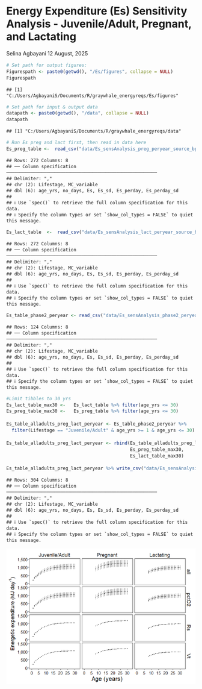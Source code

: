 Energy Expenditure (Es) Sensitivity Analysis - Juvenile/Adult, Pregnant,
and Lactating
================
Selina Agbayani
12 August, 2025

``` r
# Set path for output figures: 
Figurespath <- paste0(getwd(), "/Es/figures", collapse = NULL)
Figurespath
```

    ## [1] "C:/Users/AgbayaniS/Documents/R/graywhale_energyreqs/Es/figures"

``` r
# Set path for input & output data  
datapath <- paste0(getwd(), "/data", collapse = NULL) 
datapath
```

    ## [1] "C:/Users/AgbayaniS/Documents/R/graywhale_energyreqs/data"

``` r
# Run Es preg and lact first, then read in data here
Es_preg_table <-  read_csv("data/Es_sensAnalysis_preg_peryear_source_bpm.csv")
```

    ## Rows: 272 Columns: 8
    ## ── Column specification ────────────────────────────────────────────────────────
    ## Delimiter: ","
    ## chr (2): Lifestage, MC_variable
    ## dbl (6): age_yrs, no_days, Es, Es_sd, Es_perday, Es_perday_sd
    ## 
    ## ℹ Use `spec()` to retrieve the full column specification for this data.
    ## ℹ Specify the column types or set `show_col_types = FALSE` to quiet this message.

``` r
Es_lact_table  <-  read_csv("data/Es_sensAnalysis_lact_peryear_source_bpm.csv")
```

    ## Rows: 272 Columns: 8
    ## ── Column specification ────────────────────────────────────────────────────────
    ## Delimiter: ","
    ## chr (2): Lifestage, MC_variable
    ## dbl (6): age_yrs, no_days, Es, Es_sd, Es_perday, Es_perday_sd
    ## 
    ## ℹ Use `spec()` to retrieve the full column specification for this data.
    ## ℹ Specify the column types or set `show_col_types = FALSE` to quiet this message.

``` r
Es_table_phase2_peryear <- read_csv("data/Es_sensAnalysis_phase2_peryear_source_bpm.csv")
```

    ## Rows: 124 Columns: 8
    ## ── Column specification ────────────────────────────────────────────────────────
    ## Delimiter: ","
    ## chr (2): Lifestage, MC_variable
    ## dbl (6): age_yrs, no_days, Es, Es_sd, Es_perday, Es_perday_sd
    ## 
    ## ℹ Use `spec()` to retrieve the full column specification for this data.
    ## ℹ Specify the column types or set `show_col_types = FALSE` to quiet this message.

``` r
#Limit tibbles to 30 yrs
Es_lact_table_max30 <-   Es_lact_table %>% filter(age_yrs <= 30)
Es_preg_table_max30 <-   Es_preg_table %>% filter(age_yrs <= 30)

Es_table_alladults_preg_lact_peryear <- Es_table_phase2_peryear %>%
  filter(Lifestage == "Juvenile/Adult" & age_yrs >= 1 & age_yrs <= 30)

Es_table_alladults_preg_lact_peryear <- rbind(Es_table_alladults_preg_lact_peryear,
                                              Es_preg_table_max30, 
                                              Es_lact_table_max30)

Es_table_alladults_preg_lact_peryear %>% write_csv("data/Es_sensAnalysis_alladults_preg_lact_peryear_bpm.csv", na = "", append = FALSE)
```

    ## Rows: 304 Columns: 8
    ## ── Column specification ────────────────────────────────────────────────────────
    ## Delimiter: ","
    ## chr (2): Lifestage, MC_variable
    ## dbl (6): age_yrs, no_days, Es, Es_sd, Es_perday, Es_perday_sd
    ## 
    ## ℹ Use `spec()` to retrieve the full column specification for this data.
    ## ℹ Specify the column types or set `show_col_types = FALSE` to quiet this message.

![](Es_sensAnalysis_alladults_preg_lact_files/figure-gfm/plots_Es_preg_lact_annual_perday-1.png)<!-- -->
